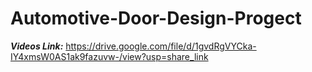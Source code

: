 # Automotive-Door-Design-Progect
_**Videos Link:**_ https://drive.google.com/file/d/1gvdRgVYCka-IY4xmsW0AS1ak9fazuvw-/view?usp=share_link 
